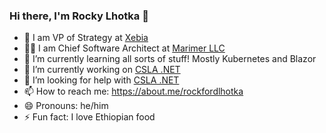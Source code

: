 ### Hi there, I'm Rocky Lhotka 👋

<!--
**rockfordlhotka/rockfordlhotka** is a ✨ _special_ ✨ repository because its `README.md` (this file) appears on your GitHub profile.

Here are some ideas to get you started:
-->

- 🏢 I am VP of Strategy at [Xebia](https://xebia.com)
- 👨‍💻 I am Chief Software Architect at [Marimer LLC](https://lhotka.net)
- 🌱 I’m currently learning all sorts of stuff! Mostly Kubernetes and Blazor
- 🔭 I’m currently working on [CSLA .NET](https://cslanet.com)
- 🤔 I’m looking for help with [CSLA .NET](https://cslanet.com)
- 📫 How to reach me: https://about.me/rockfordlhotka
- 😄 Pronouns: he/him
- ⚡ Fun fact: I love Ethiopian food
